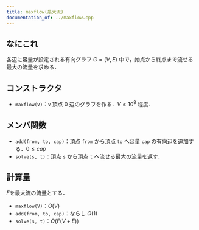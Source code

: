 ```yaml
---
title: maxflow(最大流)
documentation_of: ../maxflow.cpp
---
```


## なにこれ
各辺に容量が設定される有向グラフ $G=(V,E)$ 中で，始点から終点まで流せる最大の流量を求める．

## コンストラクタ
- `maxflow(V)`：`V` 頂点 $0$ 辺のグラフを作る．$V \leq 10^8$ 程度．

## メンバ関数
- `add(from, to, cap)`：頂点 `from` から頂点 `to` へ容量 `cap` の有向辺を追加する．$0 \leq cap$
- `solve(s, t)`：頂点 `s` から頂点 `t` へ流せる最大の流量を返す．

## 計算量
$F$を最大流の流量とする．
- `maxflow(V)`：$O(V)$
- `add(from, to, cap)`：ならし $O(1)$
- `solve(s, t)`：$O(F(V+E))$
